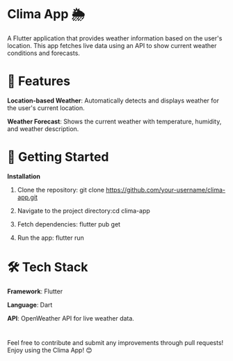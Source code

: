 # Clima App 🌦️
A Flutter application that provides weather information based on the user's location. This app fetches live data using an API to show current weather conditions and forecasts.

# 📱 Features
**Location-based Weather**: Automatically detects and displays weather for the user's current location.

**Weather Forecast**: Shows the current weather with temperature, humidity, and weather description.

# 🚀 Getting Started
**Installation**
1. Clone the repository: git clone https://github.com/your-username/clima-app.git

2. Navigate to the project directory:cd clima-app

3. Fetch dependencies: flutter pub get

4. Run the app: flutter run

# 🛠️ Tech Stack
**Framework**: Flutter

**Language**: Dart

**API**: OpenWeather API for live weather data.

#
Feel free to contribute and submit any improvements through pull requests! Enjoy using the Clima App! 😊
